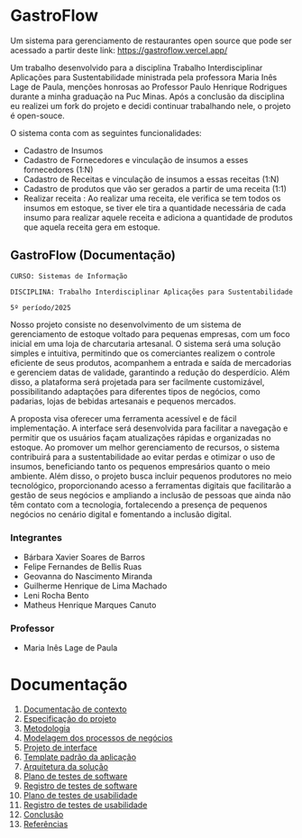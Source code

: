 # GastroFlow

Um sistema para gerenciamento de restaurantes open source que pode ser acessado a partir deste link: 
https://gastroflow.vercel.app/

Um trabalho desenvolvido para a disciplina Trabalho Interdisciplinar Aplicações para Sustentabilidade ministrada pela professora Maria Inês Lage de Paula, menções honrosas ao Professor Paulo Henrique Rodrigues durante a minha graduação na Puc Minas. Após a conclusão da disciplina eu realizei um fork do projeto e decidi continuar trabalhando nele, o projeto é open-souce.

O sistema conta com as seguintes funcionalidades:
- Cadastro de Insumos
- Cadastro de Fornecedores e vinculação de insumos a esses fornecedores (1:N)
- Cadastro de Receitas e vinculação de insumos a essas receitas (1:N)
- Cadastro de produtos que vão ser gerados a partir de uma receita (1:1)
- Realizar receita : Ao realizar uma receita, ele verifica se tem todos os insumos em estoque, se tiver ele tira a quantidade necessária de cada insumo para realizar aquele receita e adiciona a quantidade de produtos que aquela receita gera em estoque.
## GastroFlow (Documentação)

`CURSO: Sistemas de Informação`

`DISCIPLINA: Trabalho Interdisciplinar Aplicações para Sustentabilidade`

`5º período/2025`

Nosso projeto consiste no desenvolvimento de um sistema de gerenciamento de estoque voltado para pequenas empresas, com um foco inicial em uma loja de charcutaria artesanal. O sistema será uma solução simples e intuitiva, permitindo que os comerciantes realizem o controle eficiente de seus produtos, acompanhem a entrada e saída de mercadorias e gerenciem datas de validade, garantindo a redução do desperdício. Além disso, a plataforma será projetada para ser facilmente customizável, possibilitando adaptações para diferentes tipos de negócios, como padarias, lojas de bebidas artesanais e pequenos mercados.  

A proposta visa oferecer uma ferramenta acessível e de fácil implementação. A interface será desenvolvida para facilitar a navegação e permitir que os usuários façam atualizações rápidas e organizadas no estoque. Ao promover um melhor gerenciamento de recursos, o sistema contribuirá para a sustentabilidade ao evitar perdas e otimizar o uso de insumos, beneficiando tanto os pequenos empresários quanto o meio ambiente. Além disso, o projeto busca incluir pequenos produtores no meio tecnológico, proporcionando acesso a ferramentas digitais que facilitarão a gestão de seus negócios e ampliando a inclusão de pessoas que ainda não têm contato com a tecnologia, fortalecendo a presença de pequenos negócios no cenário digital e fomentando a inclusão digital.

### Integrantes

* Bárbara Xavier Soares de Barros
* Felipe Fernandes de Bellis Ruas
* Geovanna do Nascimento Miranda
* Guilherme Henrique de Lima Machado  
* Leni Rocha Bento
* Matheus Henrique Marques Canuto

### Professor

* Maria Inês Lage de Paula

# Documentação

<ol>
<li><a href="docs/01-Contexto.md"> Documentação de contexto</a></li>
<li><a href="docs/02-Especificacao.md"> Especificação do projeto</a></li>
<li><a href="docs/03-Metodologia.md"> Metodologia</a></li>
<li><a href="docs/04-Modelagem-processos-negocio.md"> Modelagem dos processos de negócios</a></li>
<li><a href="docs/05-Projeto-interface.md"> Projeto de interface</a></li>
<li><a href="docs/06-Template-padrao.md"> Template padrão da aplicação</a></li>
<li><a href="docs/07-Arquitetura-solucao.md"> Arquitetura da solução</a></li>
<li><a href="docs/08-Plano-testes-software.md"> Plano de testes de software</a></li>
<li><a href="docs/09-Registro-testes-software.md"> Registro de testes de software</a></li>
<li><a href="docs/10-Plano-testes-usabilidade.md"> Plano de testes de usabilidade</a></li>
<li><a href="docs/11-Registro-testes-usabilidade.md"> Registro de testes de usabilidade</a></li>
<li><a href="docs/12-Conclusao.md"> Conclusão</a></li>
<li><a href="docs/13-Referencias.md"> Referências</a></li>
</ol>
